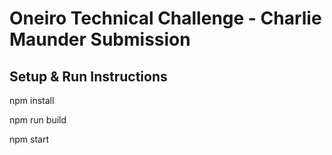 # Oneiro Technical Challenge - Charlie Maunder Submission

## Setup & Run Instructions

npm install

npm run build

npm start
